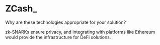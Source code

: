 # ZCash_
Why are these technologies appropriate for your solution?

zk-SNARKs ensure privacy, and integrating with platforms like Ethereum would provide the infrastructure for DeFi solutions.
